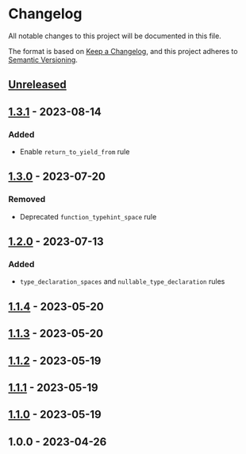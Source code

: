 # Changelog

All notable changes to this project will be documented in this file.

The format is based on [Keep a Changelog](https://keepachangelog.com/en/1.0.0/),
and this project adheres to [Semantic Versioning](https://semver.org/spec/v2.0.0.html).

<a name="unreleased"></a>
## [Unreleased]


<a name="1.3.1"></a>
## [1.3.1] - 2023-08-14
### Added
- Enable `return_to_yield_from` rule


<a name="1.3.0"></a>
## [1.3.0] - 2023-07-20
### Removed
- Deprecated `function_typehint_space` rule


<a name="1.2.0"></a>
## [1.2.0] - 2023-07-13
### Added
- `type_declaration_spaces` and `nullable_type_declaration` rules


<a name="1.1.4"></a>
## [1.1.4] - 2023-05-20

<a name="1.1.3"></a>
## [1.1.3] - 2023-05-20

<a name="1.1.2"></a>
## [1.1.2] - 2023-05-19

<a name="1.1.1"></a>
## [1.1.1] - 2023-05-19

<a name="1.1.0"></a>
## [1.1.0] - 2023-05-19

<a name="1.0.0"></a>
## 1.0.0 - 2023-04-26

[Unreleased]: https://github.com/faustbrian/:package_slug/compare/1.3.1...HEAD
[1.3.1]: https://github.com/faustbrian/:package_slug/compare/1.3.0...1.3.1
[1.3.0]: https://github.com/faustbrian/:package_slug/compare/1.2.0...1.3.0
[1.2.0]: https://github.com/faustbrian/:package_slug/compare/1.1.4...1.2.0
[1.1.4]: https://github.com/faustbrian/:package_slug/compare/1.1.3...1.1.4
[1.1.3]: https://github.com/faustbrian/:package_slug/compare/1.1.2...1.1.3
[1.1.2]: https://github.com/faustbrian/:package_slug/compare/1.1.1...1.1.2
[1.1.1]: https://github.com/faustbrian/:package_slug/compare/1.1.0...1.1.1
[1.1.0]: https://github.com/faustbrian/:package_slug/compare/1.0.0...1.1.0

